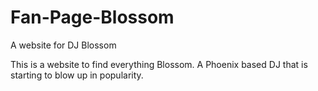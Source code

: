 # Fan-Page-Blossom
A website for DJ Blossom

This is a website to find everything Blossom. A Phoenix based DJ that is starting to blow up in popularity. 
